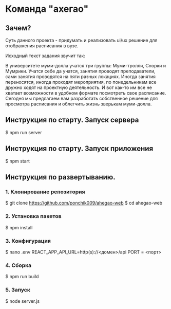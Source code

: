 # Команда "ахегао"

## Зачем?

<p>Суть данного проекта - придумать и реализовать ui/ux решение для отображения расписания в вузе.</p>
<p>Исходный текст задания звучит так:</p>
<p>В университете муми-долла учатся три группы: Муми-тролли, Снорки и Мумрики. Учатся себе да учатся, занятия проводят преподаватели, сами занятия проводятся на пяти разных локациях. Иногда занятия переносятся, иногда проходят мероприятия, по понедельникам все дружно ходят на проектную деятельность.
И вот как-то им все не хватает возможности в удобном формате посмотреть свое расписание.
Сегодня мы предлагаем вам разработать собственное решение для просмотра расписания и облегчить жизнь зверькам муми-долла.</p>

## Инструкция по старту. Запуск сервера

$ npm run server

## Инструкция по старту. Запуск приложения

$ npm start

## Инструкция по развертыванию.

### 1. Клонирование репозитория

$ git clone https://github.com/ponchik009/ahegao-web
$ cd ahegao-web

### 2. Установка пакетов

$ npm install

### 3. Конфигурация

$ nano .env
REACT_APP_API_URL=http(s)://<домен>/api
PORT = <порт>

### 4. Сборка

$ npm run build

### 5. Запуск

$ node server.js
